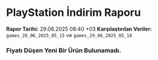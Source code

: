 # PlayStation İndirim Raporu

**Rapor Tarihi:** 29.06.2025 08:40 +03
**Karşılaştırılan Veriler:** `games_28_06_2025_05_15` ve `games_29_06_2025_05_18`

### Fiyatı Düşen Yeni Bir Ürün Bulunamadı.
